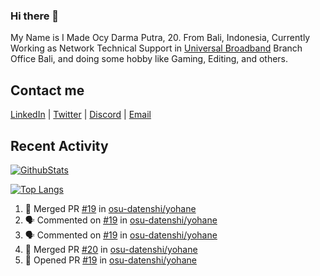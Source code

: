 ### Hi there 👋

My Name is I Made Ocy Darma Putra, 20. From Bali, Indonesia, Currently Working as Network Technical Support in [Universal Broadband](https://universal.net.id) Branch Office Bali, and doing some hobby like Gaming, Editing, and others.

## Contact me

[LinkedIn](https://linkedin.com/in/troke) | [Twitter](https://twitter.com/darma_ochi) | [Discord](https://link.troke.id/discord) | <a href="mailto:ochi@troke.id">Email</a> 

## Recent Activity

[![GithubStats](https://github-readme-stats.vercel.app/api?username=troke12&show_icons=true)](https://github.com/troke12)

[![Top Langs](https://github-readme-stats.vercel.app/api/top-langs/?username=troke12&layout=compact)](https://github.com/anuraghazra/github-readme-stats)

<!--START_SECTION:activity-->
1. 🎉 Merged PR [#19](https://github.com/osu-datenshi/yohane/pull/19) in [osu-datenshi/yohane](https://github.com/osu-datenshi/yohane)
2. 🗣 Commented on [#19](https://github.com/osu-datenshi/yohane/issues/19) in [osu-datenshi/yohane](https://github.com/osu-datenshi/yohane)
3. 🗣 Commented on [#19](https://github.com/osu-datenshi/yohane/issues/19) in [osu-datenshi/yohane](https://github.com/osu-datenshi/yohane)
4. 🎉 Merged PR [#20](https://github.com/osu-datenshi/yohane/pull/20) in [osu-datenshi/yohane](https://github.com/osu-datenshi/yohane)
5. 💪 Opened PR [#19](https://github.com/osu-datenshi/yohane/pull/19) in [osu-datenshi/yohane](https://github.com/osu-datenshi/yohane)
<!--END_SECTION:activity-->

